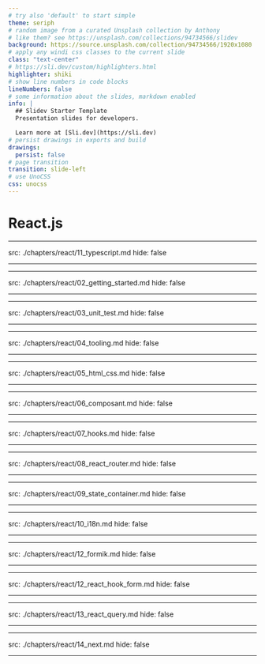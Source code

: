 ```yaml
---
# try also 'default' to start simple
theme: seriph
# random image from a curated Unsplash collection by Anthony
# like them? see https://unsplash.com/collections/94734566/slidev
background: https://source.unsplash.com/collection/94734566/1920x1080
# apply any windi css classes to the current slide
class: "text-center"
# https://sli.dev/custom/highlighters.html
highlighter: shiki
# show line numbers in code blocks
lineNumbers: false
# some information about the slides, markdown enabled
info: |
  ## Slidev Starter Template
  Presentation slides for developers.

  Learn more at [Sli.dev](https://sli.dev)
# persist drawings in exports and build
drawings:
  persist: false
# page transition
transition: slide-left
# use UnoCSS
css: unocss
---
```


# React.js

---

src: ./chapters/react/11_typescript.md
hide: false

---

---

src: ./chapters/react/02_getting_started.md
hide: false

---

---

src: ./chapters/react/03_unit_test.md
hide: false

---

---

src: ./chapters/react/04_tooling.md
hide: false

---

---

src: ./chapters/react/05_html_css.md
hide: false

---

---

src: ./chapters/react/06_composant.md
hide: false

---

---

src: ./chapters/react/07_hooks.md
hide: false

---

---

src: ./chapters/react/08_react_router.md
hide: false

---

---

src: ./chapters/react/09_state_container.md
hide: false

---

---

src: ./chapters/react/10_i18n.md
hide: false

---

---

src: ./chapters/react/12_formik.md
hide: false

---

---

src: ./chapters/react/12_react_hook_form.md
hide: false

---

---

src: ./chapters/react/13_react_query.md
hide: false

---

---

src: ./chapters/react/14_next.md
hide: false

---
